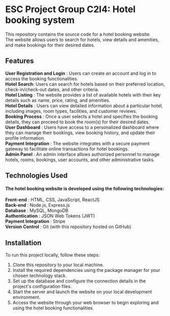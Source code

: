 # ESC Project Group C2I4: Hotel booking system
This repository contains the source code for a hotel booking website. 
<br>The website allows users to search for hotels, view details and amenities, and make bookings for their desired dates.


## Features
**User Registration and Login** : Users can create an account and log in to access the booking functionalities.
<br>**Hotel Search**: Users can search for hotels based on their preferred location, check-in/check-out dates, and other criteria.
<br>**Hotel Listing** : The website provides a list of available hotels with their key details such as name, price, rating, and amenities.
<br>**Hotel Details** : Users can view detailed information about a particular hotel, including images, room types, facilities, and customer reviews.
<br>**Booking Process** : Once a user selects a hotel and specifies the booking details, they can proceed to book the room(s) for their desired dates.
<br>**User Dashboard** : Users have access to a personalized dashboard where they can manage their bookings, view booking history, and update their profile information.
<br>**Payment Integration** : The website integrates with a secure payment gateway to facilitate online transactions for hotel bookings.
<br>**Admin Panel** : An admin interface allows authorized personnel to manage hotels, rooms, bookings, user accounts, and other administrative tasks.

## Technologies Used		                
#### The hotel booking website is developed using the following technologies:
**Front-end** : HTML, CSS, JavaScript, ReactJS
<br> **Back-end** : Node.js, Express.js
<br>**Database** : MySQL, MongoDB
<br>**Authentication** : JSON Web Tokens (JWT)
<br>**Payment Integration** : Stripe
<br>**Version Control** : Git (with this repository hosted on GitHub)

## Installation	                                                            
To run this project locally, follow these steps:

1. Clone this repository to your local machine.
2. Install the required dependencies using the package manager for your chosen technology stack.
3. Set up the database and configure the connection details in the project's configuration files.
4. Start the server and launch the website on your local development environment.
5. Access the website through your web browser to begin exploring and using the hotel booking functionalities.


